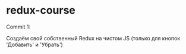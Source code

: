 # redux-course

Commit 1:

Создаём свой собственный Redux на чистом JS (только для кнопок 'Добавить' и 'Убрать')
